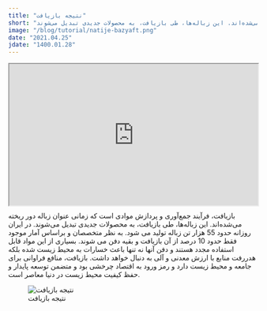 ```yaml
---
title: "نتیجه بازیافت"
short: "بازیافت، فرآیند جمع‌آوری و پردازش موادی است که زمانی عنوان زباله دور ریخته می‌شده‌اند. این زباله‌ها، طی بازیافت، به محصولات جدیدی تبدیل می‌شوند."
image: "/blog/tutorial/natije-bazyaft.png"
date: "2021.04.25"
jdate: "1400.01.28"
---
```


<style>.h_iframe-aparat_embed_frame{position:relative;}.h_iframe-aparat_embed_frame .ratio{display:block;width:100%;height:auto;}.h_iframe-aparat_embed_frame iframe{position:absolute;top:0;left:0;width:100%;height:100%;}</style><div class="h_iframe-aparat_embed_frame"><span style="display: block;padding-top: 57%"></span><iframe src="https://www.aparat.com/video/video/embed/videohash/AvZI4/vt/frame" title="نتیجه بازیافت" allowFullScreen="true" webkitallowfullscreen="true" mozallowfullscreen="true"></iframe></div>

<p>بازیافت، فرآیند جمع‌آوری و پردازش موادی است که زمانی عنوان زباله دور ریخته می‌شده‌اند. این زباله‌ها، طی بازیافت، به محصولات جدیدی تبدیل می‌شوند. در ایران روزانه حدود 55 هزار تن زباله تولید می شود. به نظر متخصصان و براساس آمار موجود فقط حدود 10 درصد از آن بازیافت و بقیه دفن می شوند. بسیاری از این مواد قابل استفاده مجدد هستند و دفن آنها نه تنها باعث خسارات به محیط زیست شده بلکه هدررفت منابع با ارزش معدنی و آلی به دنبال خواهد داشت. بازیافت، منافع فراوانی برای جامعه و محیط زیست دارد و رمز ورود به اقتصاد چرخشی بود و متضمن توسعه پایدار و حفظ کیفیت محیط زیست در دنیا معاصر است. 
</p>

<figure>
  <img src="/blog/tutorial/natije-bazyaft.png" alt="نتیجه بازیافت">
  <figcaption>
نتیجه بازیافت
</figcaption>
</figure>

<div style="padding:16px"> </div>
